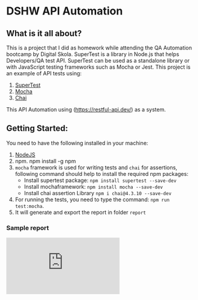 # DSHW API Automation

## What is it all about?

This is a project that I did as homework while attending the QA Automation bootcamp by Digital Skola.
SuperTest is a library in Node.js that helps Developers/QA test API. SuperTest can be used as a standalone library or with
JavaScript testing frameworks such as Mocha or Jest.
This project is an example of API tests using:
1. [SuperTest](https://www.npmjs.com/package/supertest)
2. [Mocha](https://www.npmjs.com/package/mochawesome)
3. [Chai](https://www.chaijs.com/)

This API Automation using (https://restful-api.dev/) as a system.

## Getting Started:

You need to have the following installed in your machine:

1. [NodeJS](https://nodejs.org/en/download)
2. npm. npm install -g npm
3. `mocha` framework is used for writing tests and `chai` for assertions, following command should help to install the required npm packages:
   - Install supertest package: `npm install supertest --save-dev`
   - Install mochaframework: `npm install mocha --save-dev`
   - Install chai assertion Library `npm i chai@4.3.10 --save-dev`
4. For running the tests, you need to type the command: `npm run test:mocha`.
5. It will generate and export the report in folder `report`

### Sample report
![Mochawesome-Report](https://github.com/umidewi/DSHW_APIAutomation/blob/main/Report/pass_February_19_2024-TestCase01-report_022.html)

